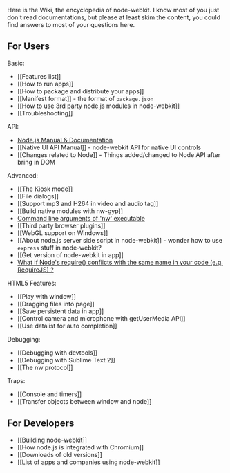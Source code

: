 Here is the Wiki, the encyclopedia of node-webkit. I know most of you just don't read documentations, but please at least skim the content, you could find answers to most of your questions here.

## For Users

Basic:
* [[Features list]]
* [[How to run apps]]
* [[How to package and distribute your apps]]
* [[Manifest format]] - the format of `package.json`
* [[How to use 3rd party node.js modules in node-webkit]]
* [[Troubleshooting]]

API:
* [Node.js Manual & Documentation](http://nodejs.org/api/)
* [[Native UI API Manual]] - node-webkit API for native UI controls
* [[Changes related to Node]] - Things added/changed to Node API after bring in DOM

Advanced:
* [[The Kiosk mode]]
* [[File dialogs]]
* [[Support mp3 and H264 in video and audio tag]]
* [[Build native modules with nw-gyp]]
* [Command line arguments of 'nw' executable](wiki/Command-line-switches)
* [[Third party browser plugins]]
* [[WebGL support on Windows]]
* [[About node.js server side script in node-webkit]] - wonder how to use `express` stuff in node-webkit?
* [[Get version of node-webkit in app]]
* [What if Node's require() conflicts with the same name in your code (e.g. RequireJS) ?](wiki/faq-name-conflict)

HTML5 Features:
* [[Play with window]]
* [[Dragging files into page]]
* [[Save persistent data in app]]
* [[Control camera and microphone with getUserMedia API]]
* [[Use datalist for auto completion]]

Debugging:
* [[Debugging with devtools]]
* [[Debugging with Sublime Text 2]]
* [[The nw protocol]]

Traps:
* [[Console and timers]]
* [[Transfer objects between window and node]]

## For Developers

* [[Building node-webkit]]
* [[How node.js is integrated with Chromium]]
* [[Downloads of old versions]]
* [[List of apps and companies using node-webkit]]